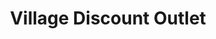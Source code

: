 ---
title: "Village Discount Outlet"
url: /chicago-heights/village-discount-outlet/
shop: Gebrauchtwaren
---
